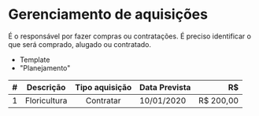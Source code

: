 # Gerenciamento de aquisições

É o responsável por fazer compras ou contratações.
É preciso identificar o que será comprado, alugado ou contratado.

- Template
- "Planejamento"


| # | Descrição  | Tipo aquisição | Data Prevista | R$ |
|--|--|:--:|--|--:|
| 1 | Floricultura | Contratar | 10/01/2020 | R$ 200,00

<!--stackedit_data:
eyJoaXN0b3J5IjpbLTk3MjAwMzI5MywtMjA4ODc0NjYxMiw3Mz
A5OTgxMTZdfQ==
-->